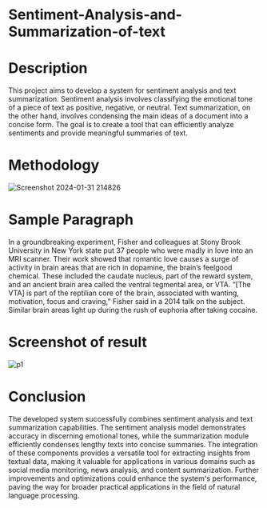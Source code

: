 # Sentiment-Analysis-and-Summarization-of-text
# Description
This project aims to develop a system for sentiment analysis and text summarization. Sentiment analysis involves classifying the emotional tone of a piece of text as positive, negative, or neutral. Text summarization, on the other hand, involves condensing the main ideas of a document into a concise form. The goal is to create a tool that can efficiently analyze sentiments and provide meaningful summaries of text.
# Methodology
![Screenshot 2024-01-31 214826](https://github.com/NikhilD2003/Sentiment-Analysis-and-Summarization-of-text/assets/150776453/f311770d-4b24-4cab-adc5-d85c4e711dd6)
# Sample Paragraph
In a groundbreaking experiment, Fisher and colleagues at Stony Brook University in New York state put 37 people who were madly in love into an MRI scanner. Their work showed that romantic love causes a surge of activity in brain areas that are rich in dopamine, the brain’s feelgood chemical. These included the caudate nucleus, part of the reward system, and an ancient brain area called the ventral tegmental area, or VTA. “[The VTA] is part of the reptilian core of the brain, associated with wanting, motivation, focus and craving,” Fisher said in a 2014 talk on the subject. Similar brain areas light up during the rush of euphoria after taking cocaine.
# Screenshot of result
![p1](https://github.com/NikhilD2003/Sentiment-Analysis-and-Summarization-of-text/assets/150776453/3cd05208-a5f3-4980-bfff-17ed9a734c3f)
# Conclusion
The developed system successfully combines sentiment analysis and text summarization capabilities. The sentiment analysis model demonstrates accuracy in discerning emotional tones, while the summarization module efficiently condenses lengthy texts into concise summaries. The integration of these components provides a versatile tool for extracting insights from textual data, making it valuable for applications in various domains such as social media monitoring, news analysis, and content summarization. Further improvements and optimizations could enhance the system's performance, paving the way for broader practical applications in the field of natural language processing.
